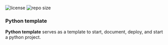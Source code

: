 ![license](https://img.shields.io/github/license/Radonirinaunimi/python-template?style=for-the-badge)
![repo size](https://img.shields.io/github/repo-size/Radonirinaunimi/python-template?style=for-the-badge)
### Python template

**Python template** serves as a template to start, document, deploy, and start a python project.
